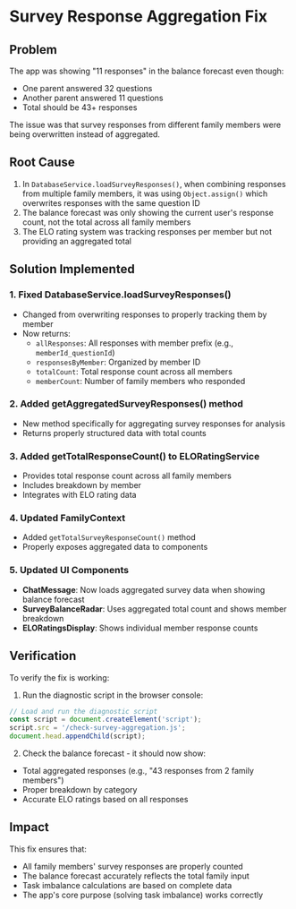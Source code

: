 # Survey Response Aggregation Fix

## Problem
The app was showing "11 responses" in the balance forecast even though:
- One parent answered 32 questions
- Another parent answered 11 questions
- Total should be 43+ responses

The issue was that survey responses from different family members were being overwritten instead of aggregated.

## Root Cause
1. In `DatabaseService.loadSurveyResponses()`, when combining responses from multiple family members, it was using `Object.assign()` which overwrites responses with the same question ID
2. The balance forecast was only showing the current user's response count, not the total across all family members
3. The ELO rating system was tracking responses per member but not providing an aggregated total

## Solution Implemented

### 1. Fixed DatabaseService.loadSurveyResponses()
- Changed from overwriting responses to properly tracking them by member
- Now returns:
  - `allResponses`: All responses with member prefix (e.g., `memberId_questionId`)
  - `responsesByMember`: Organized by member ID
  - `totalCount`: Total response count across all members
  - `memberCount`: Number of family members who responded

### 2. Added getAggregatedSurveyResponses() method
- New method specifically for aggregating survey responses for analysis
- Returns properly structured data with total counts

### 3. Added getTotalResponseCount() to ELORatingService
- Provides total response count across all family members
- Includes breakdown by member
- Integrates with ELO rating data

### 4. Updated FamilyContext
- Added `getTotalSurveyResponseCount()` method
- Properly exposes aggregated data to components

### 5. Updated UI Components
- **ChatMessage**: Now loads aggregated survey data when showing balance forecast
- **SurveyBalanceRadar**: Uses aggregated total count and shows member breakdown
- **ELORatingsDisplay**: Shows individual member response counts

## Verification
To verify the fix is working:

1. Run the diagnostic script in the browser console:
```javascript
// Load and run the diagnostic script
const script = document.createElement('script');
script.src = '/check-survey-aggregation.js';
document.head.appendChild(script);
```

2. Check the balance forecast - it should now show:
- Total aggregated responses (e.g., "43 responses from 2 family members")
- Proper breakdown by category
- Accurate ELO ratings based on all responses

## Impact
This fix ensures that:
- All family members' survey responses are properly counted
- The balance forecast accurately reflects the total family input
- Task imbalance calculations are based on complete data
- The app's core purpose (solving task imbalance) works correctly